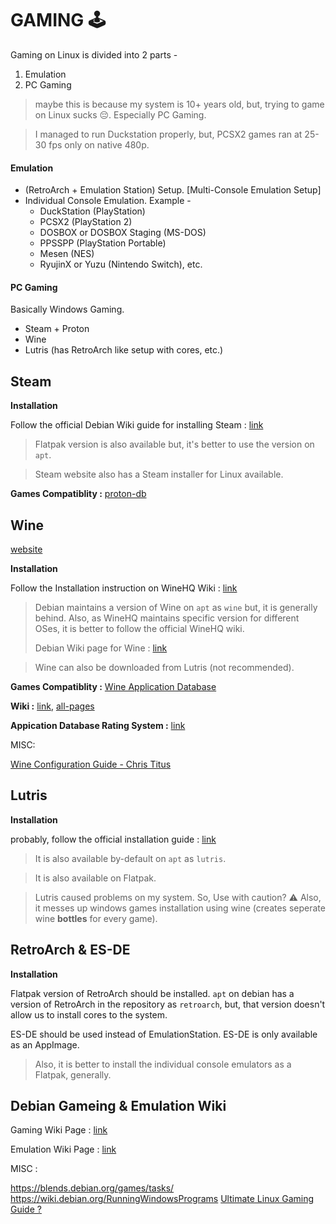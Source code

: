 # GAMING 🕹️

Gaming on Linux is divided into 2 parts -

1. Emulation
2. PC Gaming

> maybe this is because my system is 10+ years old, but, trying to game on Linux sucks 😔. Especially PC Gaming.

> I managed to run Duckstation properly, but, PCSX2 games ran at 25-30 fps only on native 480p.

#### Emulation

- (RetroArch + Emulation Station) Setup. [Multi-Console Emulation Setup]
- Individual Console Emulation.
	Example - 
	- DuckStation (PlayStation)
	- PCSX2 (PlayStation 2)
	- DOSBOX or DOSBOX Staging (MS-DOS)
	- PPSSPP (PlayStation Portable)
	- Mesen (NES)
	- RyujinX or Yuzu (Nintendo Switch), etc.

#### PC Gaming

Basically Windows Gaming.

- Steam + Proton
- Wine
- Lutris (has RetroArch like setup with cores, etc.)

## Steam

**Installation**

Follow the official Debian Wiki guide for installing Steam : [link](https://wiki.debian.org/Steam)

> Flatpak version is also available but, it's better to use the version on `apt`.

> Steam website also has a Steam installer for Linux available.

**Games Compatiblity :** [proton-db](https://www.protondb.com/)

## Wine
[website](https://www.winehq.org/)

**Installation**

Follow the Installation instruction on WineHQ Wiki : [link](https://wiki.winehq.org/Download)

> Debian maintains a version of Wine on `apt` as `wine` but, it is generally behind. Also, as WineHQ maintains specific version for different OSes, it is better to follow the official WineHQ wiki.
> 
> Debian Wiki page for Wine : [link](https://wiki.debian.org/Wine)

> Wine can also be downloaded from Lutris (not recommended).

**Games Compatiblity :** [Wine Application Database](https://appdb.winehq.org/)

**Wiki :** [link](https://wiki.winehq.org/Main_Page), [all-pages](https://wiki.winehq.org/Special:AllPages)

**Appication Database Rating System :** [link](https://wiki.winehq.org/AppDB_Rating_Definitions)

MISC:

[Wine Configuration Guide - Chris Titus](https://www.youtube.com/watch?v=lI09QLkqZiE)

## Lutris

**Installation**

probably, follow the official installation guide : [link](https://lutris.net/downloads)

> It is also available by-default on `apt` as `lutris`.

> It is also available on Flatpak.

> Lutris caused problems on my system. So, Use with caution? ⚠️
> Also, it messes up windows games installation using wine (creates seperate wine **bottles** for every game).


## RetroArch & ES-DE

**Installation**

Flatpak version of RetroArch should be installed. `apt` on debian has a version of RetroArch in the repository as `retroarch`, but, that version doesn't allow us to install cores to the system.

ES-DE should be used instead of EmulationStation.
ES-DE is only available as an AppImage.

> Also, it is better to install the individual console emulators as a Flatpak, generally.


## Debian Gameing & Emulation Wiki

Gaming Wiki Page : [link](https://wiki.debian.org/Game)

Emulation Wiki Page : [link](https://wiki.debian.org/Emulator)

MISC :

https://blends.debian.org/games/tasks/
https://wiki.debian.org/RunningWindowsPrograms
[Ultimate Linux Gaming Guide ?](https://www.youtube.com/watch?v=xvrft9ULvho)
